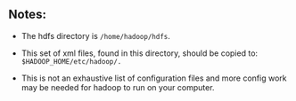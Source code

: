 ## Notes:

* The hdfs directory is `/home/hadoop/hdfs`.

* This set of xml files, found in this directory, should be copied to:
`$HADOOP_HOME/etc/hadoop/.`

* This is not an exhaustive list of configuration files and more config work may be needed for hadoop to run on your computer.
